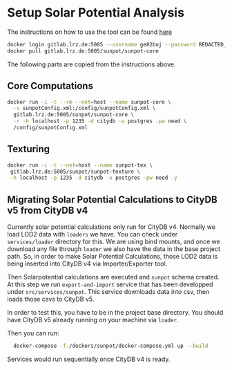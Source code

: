 # Setup Solar Potential Analysis
The instructions on how to use the tool can be found [here](https://advanced-gis-for-ee.netlify.app/software-lab-2/solar-potential-analysis)

```bash
docker login gitlab.lrz.de:5005 --username ge82buj --password REDACTED_GITLAB_TOKEN
docker pull gitlab.lrz.de:5005/sunpot/sunpot-core
```

The following parts are copied from the instructions above.
## Core Computations
```bash
docker run -i -t --rm --net=host --name sunpot-core \
  -v sunpotConfig.xml:/config/sunpotConfig.xml \
  gitlab.lrz.de:5005/sunpot/sunpot-core \
  -r -h localhost -p 1235 -d citydb -u postgres -pw need \
  /config/sunpotConfig.xml
```
## Texturing
```bash
docker run -i -t --net=host --name sunpot-tex \
 gitlab.lrz.de:5005/sunpot/sunpot-texture \
 -h localhost -p 1235 -d citydb -u postgres -pw need -y
```

## Migrating Solar Potential Calculations to CityDB v5 from CityDB v4
Currently solar potential calculations only run for CityDB v4.
Normally we load LOD2 data with `loaders` we have. You can check under `services/loader` directory for this.
We are using bind mounts, and once we download any file through `loader` we also have the data in the base project path.
So, in order to make Solar Potential Calculations, those LOD2 data is being inserted into CityDB v4 via Importer/Exporter tool.

Then Solarpotential calculations are executed and `sunpot` schema created.
At this step we run `export-and-import` service that has been developped under `src/services/sunpot`.
This service downloads data into csv, then loads those csvs to CityDB v5.

In order to test this, you have to be in the project base directory.
You should have CityDB v5 already running on your machine via `loader`.

Then you can run:
```bash
  docker-compose -f./dockers/sunpot/docker-compose.yml up --build
```

Services would run sequentially once CityDB v4 is ready.
